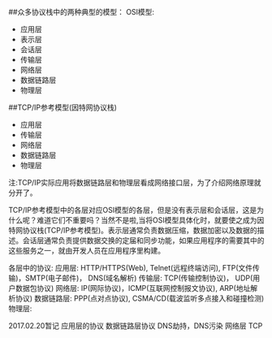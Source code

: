 ##众多协议栈中的两种典型的模型：
OSI模型:
- 应用层
- 表示层
- 会话层
- 传输层
- 网络层
- 数据链路层
- 物理层

##TCP/IP参考模型(因特网协议栈)
- 应用层
- 传输层
- 网络层
- 数据链路层
- 物理层

注:TCP/IP实际应用将数据链路层和物理层看成网络接口层，为了介绍网络原理就分开了。

TCP/IP参考模型中的各层对应OSI模型的各层，但是没有表示层和会话层，这是为什么呢？难道它们不重要吗？当然不是啦,当将OSI模型具体化时，就要使之成为因特网协议栈(TCP/IP参考模型)。表示层通常负责数据压缩，数据加密以及数据的描述。会话层通常负责提供数据交换的定届和同步功能，如果应用程序的需要其中的这些服务之一，就由开发人员在应用程序里构建。

各层中的协议:
应用层: HTTP/HTTPS(Web), Telnet(远程终端访问), FTP(文件传输)，SMTP(电子邮件)， DNS(域名解析)
传输层: TCP(传输控制协议)， UDP(用户数据包协议)
网络层: IP(网际协议)，ICMP(互联网控制报文协议), ARP(地址解析协议)
数据链路层: PPP(点对点协议), CSMA/CD(载波监听多点接入和碰撞检测) 
物理层:

2017.02.20暂记
应用层的协议
数据链路层协议
DNS劫持，DNS污染
网络层 TCP
